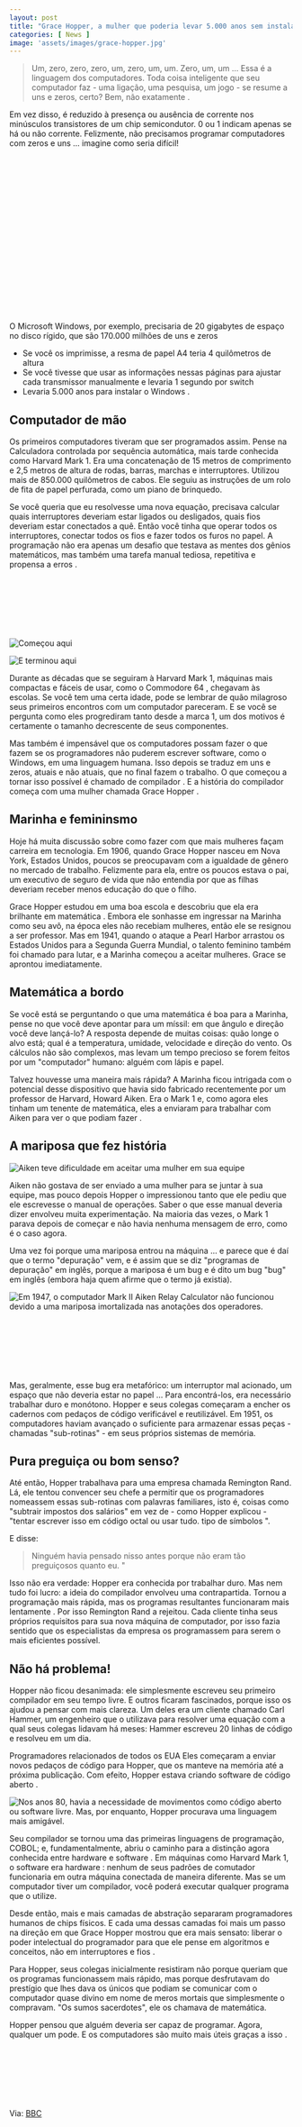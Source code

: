 ```yaml
---
layout: post
title: "Grace Hopper, a mulher que poderia levar 5.000 anos sem instalar o Windows"
categories: [ News ]
image: 'assets/images/grace-hopper.jpg'
---
```


> Um, zero, zero, zero, um, zero, um, um. Zero, um, um ... Essa é a linguagem dos computadores. Toda coisa inteligente que seu computador faz - uma ligação, uma pesquisa, um jogo - se resume a uns e zeros, certo? Bem, não exatamente .

Em vez disso, é reduzido à presença ou ausência de corrente nos minúsculos transistores de um chip semicondutor. 0 ou 1 indicam apenas se há ou não corrente. Felizmente, não precisamos programar computadores com zeros e uns ... imagine como seria difícil! 

<!-- QUADRADO -->
<script async src="//pagead2.googlesyndication.com/pagead/js/adsbygoogle.js"></script>
<ins class="adsbygoogle"
style="display:inline-block;width:336px;height:280px"
data-ad-client="ca-pub-2838251107855362"
data-ad-slot="5351066970"></ins>
<script>
(adsbygoogle = window.adsbygoogle || []).push({});
</script>

O Microsoft Windows, por exemplo, precisaria de 20 gigabytes de espaço no disco rígido, que são 170.000 milhões de uns e zeros
+ Se você os imprimisse, a resma de papel A4 teria 4 quilômetros de altura
+ Se você tivesse que usar as informações nessas páginas para ajustar cada transmissor manualmente e levaria 1 segundo por switch
+ Levaria 5.000 anos para instalar o Windows .

## Computador de mão

Os primeiros computadores tiveram que ser programados assim. Pense na Calculadora controlada por sequência automática, mais tarde conhecida como Harvard Mark 1. Era uma concatenação de 15 metros de comprimento e 2,5 metros de altura de rodas, barras, marchas e interruptores. Utilizou mais de 850.000 quilômetros de cabos. Ele seguiu as instruções de um rolo de fita de papel perfurada, como um piano de brinquedo.

Se você queria que eu resolvesse uma nova equação, precisava calcular quais interruptores deveriam estar ligados ou desligados, quais fios deveriam estar conectados a quê. Então você tinha que operar todos os interruptores, conectar todos os fios e fazer todos os furos no papel. A programação não era apenas um desafio que testava as mentes dos gênios matemáticos, mas também uma tarefa manual tediosa, repetitiva e propensa a erros . 

<!-- MINI ANÚNCIO -->
<script async src="//pagead2.googlesyndication.com/pagead/js/adsbygoogle.js"></script>
<!-- Games Root -->
<ins class="adsbygoogle"
style="display:inline-block;width:730px;height:95px"
data-ad-client="ca-pub-2838251107855362"
data-ad-slot="5351066970"></ins>
<script>
(adsbygoogle = window.adsbygoogle || []).push({});
</script>

![Começou aqui](/assets/images/comecou-aqui.jpg "Começou aqui")

![E terminou aqui](/assets/images/terminou-aqui.jpg "E terminou aqui")

Durante as décadas que se seguiram à Harvard Mark 1, máquinas mais compactas e fáceis de usar, como o Commodore 64 , chegavam às escolas. Se você tem uma certa idade, pode se lembrar de quão milagroso seus primeiros encontros com um computador pareceram. E se você se pergunta como eles progrediram tanto desde a marca 1, um dos motivos é certamente o tamanho decrescente de seus componentes.

Mas também é impensável que os computadores possam fazer o que fazem se os programadores não puderem escrever software, como o Windows, em uma linguagem humana. Isso depois se traduz em uns e zeros, atuais e não atuais, que no final fazem o trabalho. O que começou a tornar isso possível é chamado de compilador . E a história do compilador começa com uma mulher chamada Grace Hopper . 

<!-- RETANGULO LARGO 2 -->
<script async src="//pagead2.googlesyndication.com/pagead/js/adsbygoogle.js"></script>
<ins class="adsbygoogle"
style="display:block; text-align:center;"
data-ad-layout="in-article"
data-ad-format="fluid"
data-ad-client="ca-pub-2838251107855362"
data-ad-slot="8549252987"></ins>
<script>
(adsbygoogle = window.adsbygoogle || []).push({});
</script>

## Marinha e femininsmo

Hoje há muita discussão sobre como fazer com que mais mulheres façam carreira em tecnologia. Em 1906, quando Grace Hopper nasceu em Nova York, Estados Unidos, poucos se preocupavam com a igualdade de gênero no mercado de trabalho. Felizmente para ela, entre os poucos estava o pai, um executivo de seguro de vida que não entendia por que as filhas deveriam receber menos educação do que o filho.

Grace Hopper estudou em uma boa escola e descobriu que ela era brilhante em matemática . Embora ele sonhasse em ingressar na Marinha como seu avô, na época eles não recebiam mulheres, então ele se resignou a ser professor. Mas em 1941, quando o ataque a Pearl Harbor arrastou os Estados Unidos para a Segunda Guerra Mundial, o talento feminino também foi chamado para lutar, e a Marinha começou a aceitar mulheres. Grace se aprontou imediatamente. 

<!-- RETANGULO LARGO -->
<script async src="https://pagead2.googlesyndication.com/pagead/js/adsbygoogle.js"></script>
<!-- Informat -->
<ins class="adsbygoogle"
style="display:block"
data-ad-client="ca-pub-2838251107855362"
data-ad-slot="2327980059"
data-ad-format="auto"
data-full-width-responsive="true"></ins>
<script>
(adsbygoogle = window.adsbygoogle || []).push({});
</script>

## Matemática a bordo

Se você está se perguntando o que uma matemática é boa para a Marinha, pense no que você deve apontar para um míssil: em que ângulo e direção você deve lançá-lo? A resposta depende de muitas coisas: quão longe o alvo está; qual é a temperatura, umidade, velocidade e direção do vento. Os cálculos não são complexos, mas levam um tempo precioso se forem feitos por um "computador" humano: alguém com lápis e papel.

Talvez houvesse uma maneira mais rápida? A Marinha ficou intrigada com o potencial desse dispositivo que havia sido fabricado recentemente por um professor de Harvard, Howard Aiken. Era o Mark 1 e, como agora eles tinham um tenente de matemática, eles a enviaram para trabalhar com Aiken para ver o que podiam fazer .

## A mariposa que fez história

![Aiken teve dificuldade em aceitar uma mulher em sua equipe](/assets/images/marinha.jpg)

Aiken não gostava de ser enviado a uma mulher para se juntar à sua equipe, mas pouco depois Hopper o impressionou tanto que ele pediu que ele escrevesse o manual de operações. Saber o que esse manual deveria dizer envolveu muita experimentação. Na maioria das vezes, o Mark 1 parava depois de começar e não havia nenhuma mensagem de erro, como é o caso agora.

Uma vez foi porque uma mariposa entrou na máquina ... e parece que é daí que o termo "depuração" vem, e é assim que se diz "programas de depuração" em inglês, porque a mariposa é um bug e é dito um bug "bug" em inglês (embora haja quem afirme que o termo já existia).

![Em 1947, o computador Mark II Aiken Relay Calculator não funcionou devido a uma mariposa imortalizada nas anotações dos operadores.](/assets/images/bug.jpg "Em 1947, o computador Mark II Aiken Relay Calculator não funcionou devido a uma mariposa imortalizada nas anotações dos operadores.")

<!-- MINI ANÚNCIO -->
<script async src="//pagead2.googlesyndication.com/pagead/js/adsbygoogle.js"></script>
<!-- Games Root -->
<ins class="adsbygoogle"
style="display:inline-block;width:730px;height:95px"
data-ad-client="ca-pub-2838251107855362"
data-ad-slot="5351066970"></ins>
<script>
(adsbygoogle = window.adsbygoogle || []).push({});
</script>

Mas, geralmente, esse bug era metafórico: um interruptor mal acionado, um espaço que não deveria estar no papel ... Para encontrá-los, era necessário trabalhar duro e monótono. Hopper e seus colegas começaram a encher os cadernos com pedaços de código verificável e reutilizável. Em 1951, os computadores haviam avançado o suficiente para armazenar essas peças - chamadas "sub-rotinas" - em seus próprios sistemas de memória.

## Pura preguiça ou bom senso?

Até então, Hopper trabalhava para uma empresa chamada Remington Rand. Lá, ele tentou convencer seu chefe a permitir que os programadores nomeassem essas sub-rotinas com palavras familiares, isto é, coisas como "subtrair impostos dos salários" em vez de - como Hopper explicou - "tentar escrever isso em código octal ou usar tudo. tipo de símbolos ".

E disse:

> Ninguém havia pensado nisso antes porque não eram tão preguiçosos quanto eu. "

Isso não era verdade: Hopper era conhecida por trabalhar duro. Mas nem tudo foi lucro: a ideia do compilador envolveu uma contrapartida. Tornou a programação mais rápida, mas os programas resultantes funcionaram mais lentamente . Por isso Remington Rand a rejeitou. Cada cliente tinha seus próprios requisitos para sua nova máquina de computador, por isso fazia sentido que os especialistas da empresa os programassem para serem o mais eficientes possível.

## Não há problema!

Hopper não ficou desanimada: ele simplesmente escreveu seu primeiro compilador em seu tempo livre. E outros ficaram fascinados, porque isso os ajudou a pensar com mais clareza. Um deles era um cliente chamado Carl Hammer, um engenheiro que o utilizava para resolver uma equação com a qual seus colegas lidavam há meses: Hammer escreveu 20 linhas de código e resolveu em um dia.

Programadores relacionados de todos os EUA Eles começaram a enviar novos pedaços de código para Hopper, que os manteve na memória até a próxima publicação. Com efeito, Hopper estava criando software de código aberto .

![Nos anos 80, havia a necessidade de movimentos como código aberto ou software livre. Mas, por enquanto, Hopper procurava uma linguagem mais amigável.](/assets/images/open-source.jpg "Nos anos 80, havia a necessidade de movimentos como código aberto ou software livre. Mas, por enquanto, Hopper procurava uma linguagem mais amigável.")

Seu compilador se tornou uma das primeiras linguagens de programação, COBOL; e, fundamentalmente, abriu o caminho para a distinção agora conhecida entre hardware e software . Em máquinas como Harvard Mark 1, o software era hardware : nenhum de seus padrões de comutador funcionaria em outra máquina conectada de maneira diferente. Mas se um computador tiver um compilador, você poderá executar qualquer programa que o utilize.

Desde então, mais e mais camadas de abstração separaram programadores humanos de chips físicos. E cada uma dessas camadas foi mais um passo na direção em que Grace Hopper mostrou que era mais sensato: liberar o poder intelectual do programador para que ele pense em algoritmos e conceitos, não em interruptores e fios .

Para Hopper, seus colegas inicialmente resistiram não porque queriam que os programas funcionassem mais rápido, mas porque desfrutavam do prestígio que lhes dava os únicos que podiam se comunicar com o computador quase divino em nome de meros mortais que simplesmente o compravam. "Os sumos sacerdotes", ele os chamava de matemática.

Hopper pensou que alguém deveria ser capaz de programar. Agora, qualquer um pode. E os computadores são muito mais úteis graças a isso .

<!-- MINI ANÚNCIO -->
<script async src="//pagead2.googlesyndication.com/pagead/js/adsbygoogle.js"></script>
<!-- Games Root -->
<ins class="adsbygoogle"
style="display:inline-block;width:730px;height:95px"
data-ad-client="ca-pub-2838251107855362"
data-ad-slot="5351066970"></ins>
<script>
(adsbygoogle = window.adsbygoogle || []).push({});
</script>

Via: [BBC](https://www.bbc.com/mundo/noticias-38586597)
